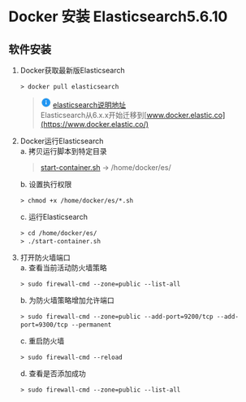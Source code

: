 # Docker 安装 Elasticsearch5.6.10

## 软件安装

1.  Docker获取最新版Elasticsearch<br>

    ```命令
    > docker pull elasticsearch
    ```

    > ![info][info] [elasticsearch说明地址][elasticsearch地址]<br>
    > Elasticsearch从6.x.x开始迁移到[www.docker.elastic.co](https://www.docker.elastic.co/)

2.  Docker运行Elasticsearch<br>
    a. 拷贝运行脚本到特定目录<br>

    > [start-container.sh](files/12/start-container.sh) -> /home/docker/es/<br>

    b. 设置执行权限<br>

    ```命令
    > chmod +x /home/docker/es/*.sh
    ```

    c. 运行Elasticsearch<br>

    ```命令
    > cd /home/docker/es/
    > ./start-container.sh
    ```

3. 打开防火墙端口<br>
    a. 查看当前活动防火墙策略<br>

    ```命令
    > sudo firewall-cmd --zone=public --list-all
    ```

    b. 为防火墙策略增加允许端口<br>

    ```命令
    > sudo firewall-cmd --zone=public --add-port=9200/tcp --add-port=9300/tcp --permanent
    ```

    c. 重启防火墙<br>

    ```命令
    > sudo firewall-cmd --reload
    ```

    d. 查看是否添加成功<br>

    ```命令
    > sudo firewall-cmd --zone=public --list-all
    ```

[elasticsearch地址]: https://hub.docker.com/_/elasticsearch/
[info]: /images/info.png
